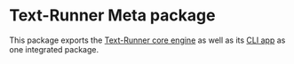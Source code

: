 # Text-Runner Meta package

This package exports the [Text-Runner core engine](../text-runner-core/) as well
as its [CLI app](../text-runner-cli/) as one integrated package.
